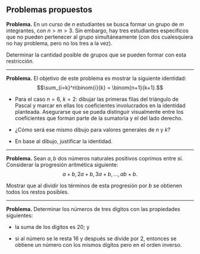 ﻿## Problemas propuestos

**Problema.** En un curso de $n$ estudiantes se busca formar un grupo de $m$ integrantes, con $n>m>3$. Sin embargo, hay tres estudiantes específicos que no pueden pertenecer al grupo simultáneamente (con dos cualesquiera no hay problema, pero no los tres a la vez).

Determinar la cantidad posible de grupos que se pueden formar con esta restricción.

---

**Problema.** El objetivo de este problema es mostrar la siguiente identidad:
$$\sum_{i=k}^n\binom{i}{k} = \binom{n+1}{k+1}.$$

- Para el caso $n=6$, $k=2$: dibujar las primeras filas del triángulo de Pascal y marcar en ellas los coeficientes involucrados en la identidad planteada. Asegurarse que se pueda distinguir visualmente entre los coeficientes que forman parte de la sumatoria y el del lado derecho.

- ¿Cómo será ese mismo dibujo para valores generales de $n$ y $k$?
- En base al dibujo, justificar la identidad.

---

**Problema.** Sean $a,b$ dos números naturales positivos coprimos entre sí. Considerar la progresión aritmética siguiente:
$$a+b,2a+b,3a+b,\ldots ,ab+b.$$

Mostrar que al dividir los términos de esta progresión por $b$ se obtienen todos los restos posibles.

---

**Problema.** Determinar los números de tres dígitos con las propiedades siguientes:
- la suma de los dígitos es $20$; y

- si al número se le resta $16$ y después se divide por $2$, entonces se obtiene un número con los mismos dígitos pero en el orden inverso.
